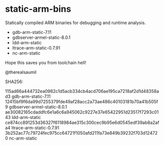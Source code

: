# static-arm-bins #

Statically compiled ARM binaries for debugging and runtime analysis.

- gdb-arm-static-7.11
- gdbserver-armel-static-8.0.1
- ldd-arm-static
- ltrace-arm-static-0.7.91
- nc-arm-static

Hope this saves you from toolchain hell!

@therealsaumil

SHA256:

115ad66a444732ea0982c1d5acb334cb4acd706ae195ca7218af2d1d48358ad3  gdb-arm-static-7.11
12415bf9f6da99d7255379fde49af28acc2a73ae486c40103181b70a41b505f9  gdbserver-armel-static-8.0.1
ae30082165cdaddfc6e1a6c6a945062c9227e37e65422951d23517f7293c0143  ldd-arm-static
ce874cc891253d36327f6118984ae315c300cec9b95e6d0545edf39ab8a2afa4  ltrace-arm-static-0.7.91
3b252ac77c79724fec975cc64721f1050afd211fa73e849b39232f703d124720  nc-arm-static


